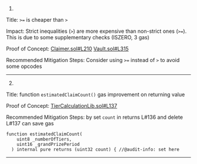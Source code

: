 1.
Title: `>=` is cheaper than `>`

Impact:
Strict inequalities (`>`) are more expensive than non-strict ones (`>=`). This is due to some supplementary checks (ISZERO, 3 gas)

Proof of Concept:
[Claimer.sol#L210](https://github.com/GenerationSoftware/pt-v5-claimer/blob/57a381aef690a27c9198f4340747155a71cae753/src/Claimer.sol#L210)
[Vault.sol#L315](https://github.com/GenerationSoftware/pt-v5-vault/blob/b1deb5d494c25f885c34c83f014c8a855c5e2749/src/Vault.sol#L315)

Recommended Mitigation Steps:
Consider using `>=` instead of `>` to avoid some opcodes
________________________________________________________________________

2.
Title: function `estimatedClaimCount()` gas improvement on returning value

Proof of Concept:
[TierCalculationLib.sol#L137](https://github.com/GenerationSoftware/pt-v5-prize-pool/blob/4bc8a12b857856828c018510b5500d722b79ca3a/src/libraries/TierCalculationLib.sol#L137)

Recommended Mitigation Steps:
by set `count` in returns L#136 and delete L#137 can save gas

```
function estimatedClaimCount(
    uint8 _numberOfTiers,
    uint16 _grandPrizePeriod
  ) internal pure returns (uint32 count) { //@audit-info: set here
```
________________________________________________________________________

